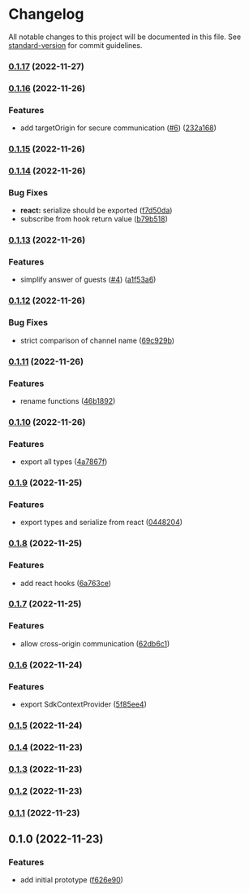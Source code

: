# Changelog

All notable changes to this project will be documented in this file. See
[standard-version](https://github.com/conventional-changelog/standard-version) for commit
guidelines.

### [0.1.17](https://github.com/pixelass/esdeka/compare/v0.1.16...v0.1.17) (2022-11-27)

### [0.1.16](https://github.com/pixelass/esdeka/compare/v0.1.15...v0.1.16) (2022-11-26)

### Features

- add targetOrigin for secure communication ([#6](https://github.com/pixelass/esdeka/issues/6))
  ([232a168](https://github.com/pixelass/esdeka/commit/232a1689f47268510be529fefe932fd051286f02))

### [0.1.15](https://github.com/pixelass/esdeka/compare/v0.1.14...v0.1.15) (2022-11-26)

### [0.1.14](https://github.com/pixelass/esdeka/compare/v0.1.13...v0.1.14) (2022-11-26)

### Bug Fixes

- **react:** serialize should be exported
  ([f7d50da](https://github.com/pixelass/esdeka/commit/f7d50da6ecfd292db7ca2a45a7c3ef11c1da190c))
- subscribe from hook return value
  ([b79b518](https://github.com/pixelass/esdeka/commit/b79b5181080050b904b19a026162477650413e0a))

### [0.1.13](https://github.com/pixelass/esdeka/compare/v0.1.12...v0.1.13) (2022-11-26)

### Features

- simplify answer of guests ([#4](https://github.com/pixelass/esdeka/issues/4))
  ([a1f53a6](https://github.com/pixelass/esdeka/commit/a1f53a6c29fe3b75e43f4bf34ee34c7e79f8ca0a))

### [0.1.12](https://github.com/pixelass/esdeka/compare/v0.1.11...v0.1.12) (2022-11-26)

### Bug Fixes

- strict comparison of channel name
  ([69c929b](https://github.com/pixelass/esdeka/commit/69c929b96cfa3f07b96dbb047c98214c5f101368))

### [0.1.11](https://github.com/pixelass/esdeka/compare/v0.1.10...v0.1.11) (2022-11-26)

### Features

- rename functions
  ([46b1892](https://github.com/pixelass/esdeka/commit/46b1892a24024fce9a24d36d98e54dbcf01a1f90))

### [0.1.10](https://github.com/pixelass/esdeka/compare/v0.1.9...v0.1.10) (2022-11-26)

### Features

- export all types
  ([4a7867f](https://github.com/pixelass/esdeka/commit/4a7867f59b9201f771149f777fe6cc5682416c33))

### [0.1.9](https://github.com/pixelass/esdeka/compare/v0.1.8...v0.1.9) (2022-11-25)

### Features

- export types and serialize from react
  ([0448204](https://github.com/pixelass/esdeka/commit/0448204bdbc5173e4245438524a701ebb9536081))

### [0.1.8](https://github.com/pixelass/esdeka/compare/v0.1.7...v0.1.8) (2022-11-25)

### Features

- add react hooks
  ([6a763ce](https://github.com/pixelass/esdeka/commit/6a763ce947e5dcc769c56b2e925cde87765153f8))

### [0.1.7](https://github.com/pixelass/esdeka/compare/v0.1.6...v0.1.7) (2022-11-25)

### Features

- allow cross-origin communication
  ([62db6c1](https://github.com/pixelass/esdeka/commit/62db6c1bfa8324da26f1cd1fbf74deabac4a9575))

### [0.1.6](https://github.com/pixelass/esdeka/compare/v0.1.5...v0.1.6) (2022-11-24)

### Features

- export SdkContextProvider
  ([5f85ee4](https://github.com/pixelass/esdeka/commit/5f85ee4f52cb23688913cf99dd4b122712f6443f))

### [0.1.5](https://github.com/pixelass/esdeka/compare/v0.1.4...v0.1.5) (2022-11-24)

### [0.1.4](https://github.com/pixelass/esdeka/compare/v0.1.3...v0.1.4) (2022-11-23)

### [0.1.3](https://github.com/pixelass/esdeka/compare/v0.1.2...v0.1.3) (2022-11-23)

### [0.1.2](https://github.com/pixelass/esdeka/compare/v0.1.1...v0.1.2) (2022-11-23)

### [0.1.1](https://github.com/pixelass/esdeka/compare/v0.1.0...v0.1.1) (2022-11-23)

## 0.1.0 (2022-11-23)

### Features

- add initial prototype
  ([f626e90](https://github.com/pixelass/esdeka/commit/f626e90ebf0824c0248b3d0a5aa3193facf7b516))
